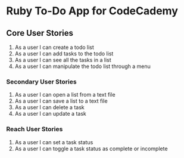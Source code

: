 ﻿# Ruby To-Do App for CodeCademy

<h2>Core User Stories</h2>

  <ol>
    <li>As a user I can create a todo list</li>
    <li>As a user I can add tasks to the todo list</li>
    <li>As a user I can see all the tasks in a list</li>
    <li>As a user I can manipulate the todo list through a menu</li>
  </ol>

<h3>Secondary User Stories</h3>

  <ol>
    <li>As a user I can open a list from a text file</li>
    <li>As a user I can save a list to a text file</li>
    <li>As a user I can delete a task</li>
    <li>As a user I can update a task</li>
  </ol>

<h3>Reach User Stories</h3>

  <ol>
    <li>As a user I can set a task status</li>
    <li>As a user I can toggle a task status as complete or incomplete</li>
  </ol>
